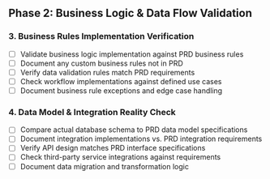 ## Phase 2: Business Logic & Data Flow Validation

### 3. Business Rules Implementation Verification
- [ ] Validate business logic implementation against PRD business rules
- [ ] Document any custom business rules not in PRD
- [ ] Verify data validation rules match PRD requirements
- [ ] Check workflow implementations against defined use cases
- [ ] Document business rule exceptions and edge case handling

### 4. Data Model & Integration Reality Check
- [ ] Compare actual database schema to PRD data model specifications
- [ ] Document integration implementations vs. PRD integration requirements
- [ ] Verify API design matches PRD interface specifications
- [ ] Check third-party service integrations against requirements
- [ ] Document data migration and transformation logic
